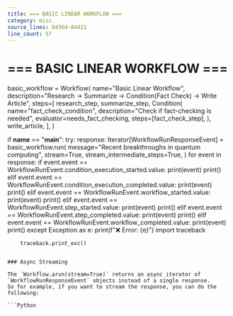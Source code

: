 ```yaml
---
title: === BASIC LINEAR WORKFLOW ===
category: misc
source_lines: 84364-84421
line_count: 57
---
```


# === BASIC LINEAR WORKFLOW ===
basic_workflow = Workflow(
    name="Basic Linear Workflow",
    description="Research -> Summarize -> Condition(Fact Check) -> Write Article",
    steps=[
        research_step,
        summarize_step,
        Condition(
            name="fact_check_condition",
            description="Check if fact-checking is needed",
            evaluator=needs_fact_checking,
            steps=[fact_check_step],
        ),
        write_article,
    ],
)

if __name__ == "__main__":
    try:
        response: Iterator[WorkflowRunResponseEvent] = basic_workflow.run(
            message="Recent breakthroughs in quantum computing",
            stream=True,
            stream_intermediate_steps=True,
        )
        for event in response:
            if event.event == WorkflowRunEvent.condition_execution_started.value:
                print(event)
                print()
            elif event.event == WorkflowRunEvent.condition_execution_completed.value:
                print(event)
                print()
            elif event.event == WorkflowRunEvent.workflow_started.value:
                print(event)
                print()
            elif event.event == WorkflowRunEvent.step_started.value:
                print(event)
                print()
            elif event.event == WorkflowRunEvent.step_completed.value:
                print(event)
                print() 
            elif event.event == WorkflowRunEvent.workflow_completed.value:
                print(event)
                print()
    except Exception as e:
        print(f"❌ Error: {e}")
        import traceback

        traceback.print_exc()
```

### Async Streaming

The `Workflow.arun(stream=True)` returns an async iterator of `WorkflowRunResponseEvent` objects instead of a single response.
So for example, if you want to stream the response, you can do the following:

```Python

